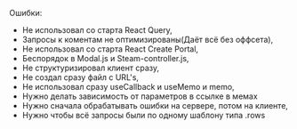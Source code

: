 Ошибки:
  - Не использовал со старта React Query,
  - Запросы к коментам не оптимизированы(Даёт всё без оффсета),
  - Не использовал со старта React Create Portal,
  - Беспорядок в Modal.js и Steam-controller.js,
  - Не структуризировал клиент сразу,
  - Не создал сразу файл с URL's,
  - Не использовал сразу useCallback и useMemo и memo,
  - Нужно делать зависимость от параметров в ссылке в мемах
  - Нужно сначала обрабатывать ошибки на сервере, потом на клиенте,
  - Нужно чтобы всё запросы были по одному шаблону типа .rows